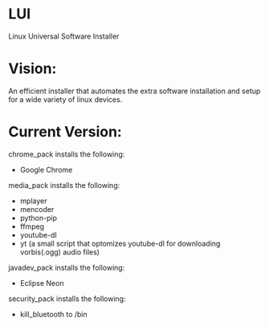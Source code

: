 # LUI

Linux Universal Software Installer

# Vision:
An efficient installer that automates the extra software installation and setup for a wide variety of linux devices.
  
# Current Version:
chrome_pack installs the following:
  - Google Chrome

media_pack installs the following:
  - mplayer
  - mencoder
  - python-pip
  - ffmpeg
  - youtube-dl
  - yt (a small script that optomizes youtube-dl for downloading vorbis(.ogg) audio files)

javadev_pack installs the following:
  - Eclipse Neon
  
security_pack installs the following:
  - kill_bluetooth to /bin
